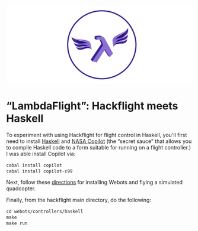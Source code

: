 <p align="center"> 
<img src="../media/lambda.png" width=600>
</p>

# &ldquo;LambdaFlight&rdquo;: Hackflight meets Haskell

To experiment with using Hackflight for flight control in Haskell, you'll first
need to install [Haskell](https://www.haskell.org/) and [NASA
Copilot](https://copilot-language.github.io) (the &ldquo;secret sauce&rdquo;
that allows you to compile Haskell code to a form suitable for running on a
flight controller.)  I was able install Copilot via:

```
cabal install copilot
cabal install copilot-c99
```

Next, follow these [directions](../webots) for installing Webots and flying a simulated quadcopter.

Finally, from the hackflight main directory, do the following:

```
cd webots/controllers/haskell
make
make run
```





